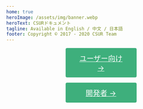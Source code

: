 ```yaml
---
home: true
heroImage: /assets/img/banner.webp
heroText: CSURドキュメント
tagline: Available in English / 中文 / 日本語
footer: Copyright © 2017 - 2020 CSUR Team
---
```


<p align="center"><a href="/ja/docs/guide/" class="nav-link action-button" style="width: 189px; display:inline-block; font-size:1.2rem; color:#fff; background-color:#3eaf7c; padding: .8rem 1.6rem; border-radius:4px; transition: background-color .1s ease; box-sizing:border-box; border-buttom: 1px soild #389d70;"">ユーザー向け →</a></p>
<p align="center"><a href="/ja/docs/dev/" class="nav-link action-button" style="width:189px; display:inline-block; font-size:1.2rem; color:#fff; background-color:#3eaf7c; padding: .8rem 1.6rem; border-radius:4px; transition: background-color .1s ease; box-sizing:border-box; border-buttom: 1px soild #389d70;">開発者 →</a></p>